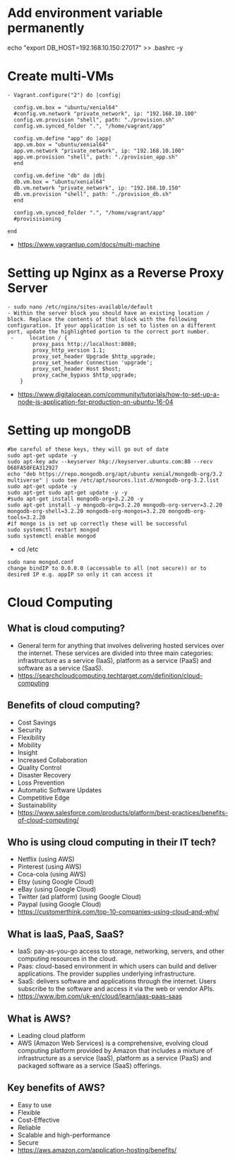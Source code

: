 # Add environment variable permanently
echo "export DB_HOST=192.168.10.150:27017" >> .bashrc -y
# Create multi-VMs
```
- Vagrant.configure("2") do |config|

  config.vm.box = "ubuntu/xenial64"
  #config.vm.network "private_network", ip: "192.168.10.100"
  config.vm.provision "shell", path: "./provision.sh"
  config.vm.synced_folder ".", "/home/vagrant/app"

  config.vm.define "app" do |app|
  app.vm.box = "ubuntu/xenial64"
  app.vm.network "private_network", ip: "192.168.10.100"
  app.vm.provision "shell", path: "./provision_app.sh"
  end

  config.vm.define "db" do |db|
  db.vm.box = "ubuntu/xenial64"
  db.vm.network "private_network", ip: "192.168.10.150"
  db.vm.provision "shell", path: "./provision_db.sh"
  end

  config.vm.synced_folder ".", "/home/vagrant/app"
  #provisisioning

end
```
- https://www.vagrantup.com/docs/multi-machine

# Setting up Nginx as a Reverse Proxy Server
```
- sudo nano /etc/nginx/sites-available/default
- Within the server block you should have an existing location / block. Replace the contents of that block with the following configuration. If your application is set to listen on a different port, update the highlighted portion to the correct port number.
 -     location / {
        proxy_pass http://localhost:8080;
        proxy_http_version 1.1;
        proxy_set_header Upgrade $http_upgrade;
        proxy_set_header Connection 'upgrade';
        proxy_set_header Host $host;
        proxy_cache_bypass $http_upgrade;
    }
```
- https://www.digitalocean.com/community/tutorials/how-to-set-up-a-node-js-application-for-production-on-ubuntu-16-04

# Setting up mongoDB
```
#be careful of these keys, they will go out of date
sudo apt-get update -y
sudo apt-key adv --keyserver hkp://keyserver.ubuntu.com:80 --recv D68FA50FEA312927
echo "deb https://repo.mongodb.org/apt/ubuntu xenial/mongodb-org/3.2 multiverse" | sudo tee /etc/apt/sources.list.d/mongodb-org-3.2.list
sudo apt-get update -y
sudo apt-get sudo apt-get update -y -y
#sudo apt-get install mongodb-org=3.2.20 -y
sudo apt-get install -y mongodb-org=3.2.20 mongodb-org-server=3.2.20 mongodb-org-shell=3.2.20 mongodb-org-mongos=3.2.20 mongodb-org-tools=3.2.20
#if mongo is is set up correctly these will be successful
sudo systemctl restart mongod
sudo systemctl enable mongod
```
- cd /etc
```
sudo nano mongod.conf
change bindIP to 0.0.0.0 (accessable to all (not secure)) or to desired IP e.g. appIP so only it can access it
```

# Cloud Computing

## What is cloud computing?
- General term for anything that involves delivering hosted services over the internet. These services are divided into three main categories: infrastructure as a service (IaaS), platform as a service (PaaS) and software as a service (SaaS).
- https://searchcloudcomputing.techtarget.com/definition/cloud-computing

## Benefits of cloud computing?
- Cost Savings
- Security
- Flexibility
- Mobility
- Insight
- Increased Collaboration
- Quality Control
- Disaster Recovery
- Loss Prevention
- Automatic Software Updates
- Competitive Edge
- Sustainability
- https://www.salesforce.com/products/platform/best-practices/benefits-of-cloud-computing/

## Who is using cloud computing in their IT tech?
- Netflix (using AWS)
- Pinterest (using AWS)
- Coca-cola  (using AWS)
- Etsy (using Google Cloud)
- eBay (using Google Cloud)
- Twitter (ad platform) (using Google Cloud)
- Paypal (using Google Cloud)
- https://customerthink.com/top-10-companies-using-cloud-and-why/

## What is IaaS, PaaS, SaaS?
- IaaS: pay-as-you-go access to storage, networking, servers, and other computing resources in the cloud.
- Paas: cloud-based environment in which users can build and deliver applications. The provider supplies underlying infrastructure.
- SaaS: delivers software and applications through the internet. Users subscribe to the software and access it via the web or vendor APIs.
- https://www.ibm.com/uk-en/cloud/learn/iaas-paas-saas

## What is AWS?
- Leading cloud platform
- AWS (Amazon Web Services) is a comprehensive, evolving cloud computing platform provided by Amazon that includes a mixture of infrastructure as a service (IaaS), platform as a service (PaaS) and packaged software as a service (SaaS) offerings.

## Key benefits of AWS?
- Easy to use
- Flexible
- Cost-Effective
- Reliable
- Scalable and high-performance
- Secure
- https://aws.amazon.com/application-hosting/benefits/
